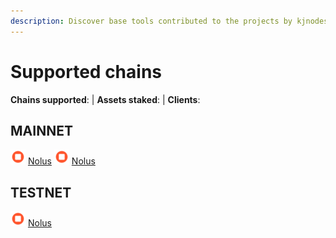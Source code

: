 ```yaml
---
description: Discover base tools contributed to the projects by kjnodes team.
---
```


# Supported chains

**Chains supported**:  | **Assets staked**: | **Clients**:

## MAINNET


<img src="https://raw.githubusercontent.com/kj89/cosmos-images/main/icons/nolus.png" alt="" data-size="line"> [Nolus](mainnet/nolus/)
<img src="https://raw.githubusercontent.com/kj89/cosmos-images/main/icons/nolus.png" alt="" data-size="line"> [Nolus](mainnet/atomone/)

## TESTNET


<img src="https://raw.githubusercontent.com/kj89/cosmos-images/main/icons/nolus.png" alt="" data-size="line"> [Nolus](testnet/nolus/)


